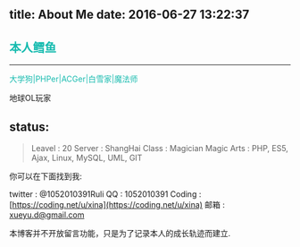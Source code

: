 


title: About Me 
date: 2016-06-27 13:22:37
---

## <font color="#17BBAF">本人鳕鱼</font> 
---
<font color="#17bbaf">大学狗|PHPer|ACGer|白雪家|魔法师</font>

地球OL玩家
## status:
>Leavel : 20
>Server : ShangHai
>Class : Magician
>Magic Arts : PHP, ES5, Ajax, Linux, MySQL, UML, GIT

你可以在下面找到我:

twitter : @1052010391Ruli
QQ : 1052010391
Coding : [https://coding.net/u/xina](https://coding.net/u/xina)
邮箱 : [xueyu.d@gmail.com](mailto:xueyu.d@gmail.com)




本博客并不开放留言功能，只是为了记录本人的成长轨迹而建立.